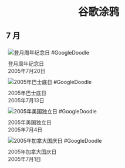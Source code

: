 
<h1 align="center"> 谷歌涂鸦 </h1>




## 7 月

<div class="image">


<img src="https://www.google.com/logos/2005/google_moon.gif" alt="登月周年纪念日 #GoogleDoodle" style="margin: 5px"/>
<div class="info" style="font-size: 14px; color:#333333; margin:5px"><div class="title">登月周年纪念日</div><div class="date">2005年7月20日</div></div>

<img src="https:https://lh3.googleusercontent.com/S779rv-YgNWLxBpXAYOWSHzCPAgBV0J_lp8423oaNkwHv8CtU5abB8jv0GSqqn72AFbG6JklZ33dyyja-LmV_cS2nXGIPvdomCWiavWh=s660" alt="2005年巴士底日 #GoogleDoodle" style="margin: 5px"/>
<div class="info" style="font-size: 14px; color:#333333; margin:5px"><div class="title">2005年巴士底日</div><div class="date">2005年7月13日</div></div>

<img src="https://www.google.com/logos/2005/july4th05.gif" alt="2005年美国独立日 #GoogleDoodle" style="margin: 5px"/>
<div class="info" style="font-size: 14px; color:#333333; margin:5px"><div class="title">2005年美国独立日</div><div class="date">2005年7月4日</div></div>

<img src="https://www.google.com/logos/2005/canada_day05.gif" alt="2005年加拿大国庆日 #GoogleDoodle" style="margin: 5px"/>
<div class="info" style="font-size: 14px; color:#333333; margin:5px"><div class="title">2005年加拿大国庆日</div><div class="date">2005年7月1日</div></div>

</div>









